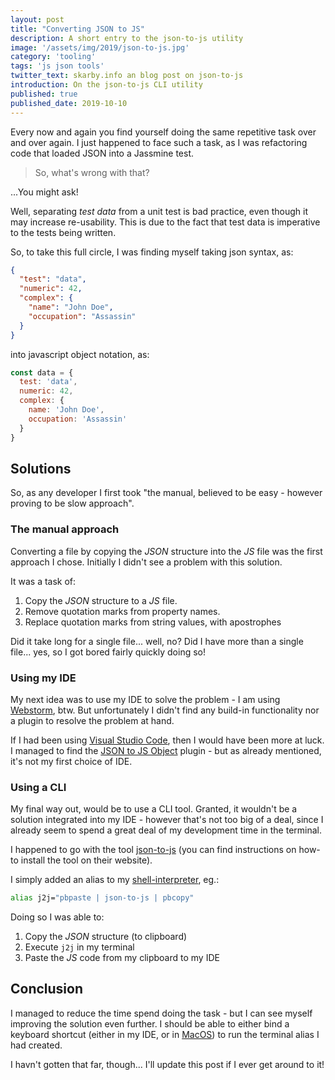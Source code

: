 ```yaml
---
layout: post
title: "Converting JSON to JS"
description: A short entry to the json-to-js utility
image: '/assets/img/2019/json-to-js.jpg'
category: 'tooling'
tags: 'js json tools'
twitter_text: skarby.info an blog post on json-to-js
introduction: On the json-to-js CLI utility
published: true
published_date: 2019-10-10
---
```


Every now and again you find yourself doing the same repetitive task over and over again.
I just happened to face such a task, as I was refactoring code that loaded JSON into a Jassmine test.

> So, what's wrong with that?

...You might ask!

Well, separating *test data* from a unit test is bad practice, even though it may increase re-usability.
This is due to the fact that test data is imperative to the tests being written.

So, to take this full circle, I was finding myself taking json syntax, as:

```json
{
  "test": "data",
  "numeric": 42,
  "complex": {
    "name": "John Doe",
    "occupation": "Assassin"
  }
}
```

into javascript object notation, as:

```js
const data = {
  test: 'data',
  numeric: 42,
  complex: {
    name: 'John Doe',
    occupation: 'Assassin'
  }
}
``` 

## Solutions

So, as any developer I first took "the manual, believed to be easy - however proving to be slow approach".

### The manual approach

Converting a file by copying the *JSON* structure into the *JS* file was the first approach I chose. Initially I didn't
see a problem with this solution.

It was a task of:

1. Copy the *JSON* structure to a *JS* file.
2. Remove quotation marks from property names.
3. Replace quotation marks from string values, with apostrophes

Did it take long for a single file... well, no? Did I have more than a single file... 
yes, so I got bored fairly quickly doing so!  

### Using my IDE

My next idea was to use my IDE to solve the problem - I am using [Webstorm](https://www.jetbrains.com/webstorm), btw. 
But unfortunately I didn't find any build-in functionality nor a plugin to resolve the problem at hand.

If I had been using [Visual Studio Code](https://code.visualstudio.com), then I would have been more at luck. I managed to find
the [JSON to JS Object](https://marketplace.visualstudio.com/items?itemName=sallar.json-to-js-object) plugin - but as already
mentioned, it's not my first choice of IDE.

### Using a CLI

My final way out, would be to use a CLI tool. Granted, it wouldn't be a solution integrated into my IDE - however that's not too big
of a deal, since I already seem to spend a great deal of my development time in the terminal.

I happened to go with the tool [json-to-js](https://json-to-js.com/) (you can find instructions on how-to install the tool on
their website).

I simply added an alias to my [shell-interpreter](https://github.com/robbyrussell/oh-my-zsh), eg.:

```bash
alias j2j="pbpaste | json-to-js | pbcopy"
``` 

Doing so I was able to:

1. Copy the *JSON* structure (to clipboard)
2. Execute `j2j` in my terminal
3. Paste the *JS* code from my clipboard to my IDE

## Conclusion

I managed to reduce the time spend doing the task - but I can see myself improving the solution even further.
I should be able to either bind a keyboard shortcut (either in my IDE, or in [MacOS](https://www.apple.com/dk/macos/catalina/))
to run the terminal alias I had created.

I havn't gotten that far, though... I'll update this post if I ever get around to it!
